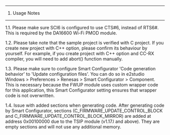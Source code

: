 ---------------
1. Usage Notes
---------------
1.1. Please make sure SCI6 is configured to use CTS#6, instead of RTS6#.
This is required by the DA16600 Wi-Fi PMOD module.

1.2. Please take note that the sample project is verified with C project.
If you create new project with C++ option, please confirm its behaviour by yourself.
For example, if you create project with C++ option and CC-RX compiler, you will need to add abort() function manually.

1.3. Please make sure to configure Smart Configurator 'Code generation behavior' to 'Update configuration files'.
You can do so in e2studio Windows > Preferences > Renesas > Smart Configurator > Component.
This is necessary because the FWUP module uses custom wrapper code for this application, 
this Smart Configurator setting ensures that wrapper code is not overwritten.

1.4. Issue with added sections when generating code.
After generating code by Smart Configurator, sections (C_FIRMWARE_UPDATE_CONTROL_BLOCK and C_FIRMWARE_UPDATE_CONTROL_BLOCK_MIRROR) 
are added at address 0x00100000 due to the TSIP module (v1.17.l and above).
They are empty sections and will not use any additional memory.